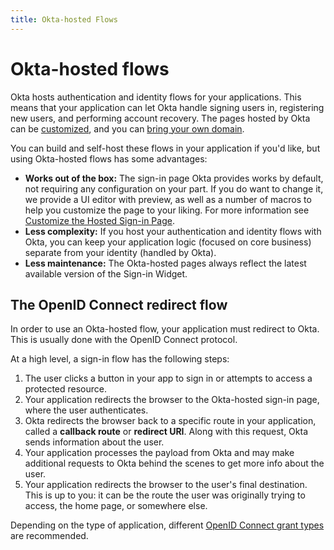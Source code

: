 ```yaml
---
title: Okta-hosted Flows
---
```


# Okta-hosted flows

Okta hosts authentication and identity flows for your applications. This means that your application can let Okta handle signing users in, registering new users, and performing account recovery. The pages hosted by Okta can be [customized](/docs/guides/custom-hosted-signin/), and you can [bring your own domain](/docs/guides/custom-url-domain/).

You can build and self-host these flows in your application if you'd like, but using Okta-hosted flows has some advantages:

* **Works out of the box:** The sign-in page Okta provides works by default, not requiring any configuration on your part. If you do want to change it, we provide a UI editor with preview, as well as a number of macros to help you customize the page to your liking. For more information see [Customize the Hosted Sign-in Page](/docs/guides/custom-hosted-signin/).
* **Less complexity:** If you host your authentication and identity flows with Okta, you can keep your application logic (focused on core business) separate from your identity (handled by Okta).
* **Less maintenance:** The Okta-hosted pages always reflect the latest available version of the Sign-in Widget.

## The OpenID Connect redirect flow

In order to use an Okta-hosted flow, your application must redirect to Okta. This is usually done with the OpenID Connect protocol.

At a high level, a sign-in flow has the following steps:

1. The user clicks a button in your app to sign in or attempts to access a protected resource.
2. Your application redirects the browser to the Okta-hosted sign-in page, where the user authenticates.
3. Okta redirects the browser back to a specific route in your application, called a **callback route** or **redirect URI**. Along with this request, Okta sends information about the user.
4. Your application processes the payload from Okta and may make additional requests to Okta behind the scenes to get more info about the user.
5. Your application redirects the browser to the user's final destination. This is up to you: it can be the route the user was originally trying to access, the home page, or somewhere else.

Depending on the type of application, different [OpenID Connect grant types](/docs/concepts/auth-overview/#recommended-flow-by-application-type) are recommended.
